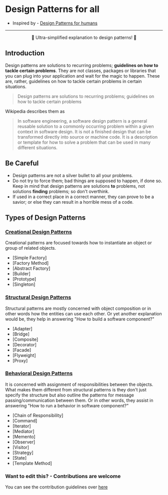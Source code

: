 Design Patterns for all
============

* Inspired by - [Design Patterns for humans](https://github.com/kamranahmedse/design-patterns-for-humans) 

--------

<p align="center">
🎉 Ultra-simplified explanation to design patterns! 🎉
</p>

Introduction
---------------


Design patterns are solutions to recurring problems; **guidelines on how to tackle certain problems**. They are not classes, packages or libraries that you can plug into your application and wait for the magic to happen. These are, rather, guidelines on how to tackle certain problems in certain situations.

> Design patterns are solutions to recurring problems; guidelines on how to tackle certain problems

Wikipedia describes them as

> In software engineering, a software design pattern is a general reusable solution to a commonly occurring problem within a given context in software design. It is not a finished design that can be transformed directly into source or machine code. It is a description or template for how to solve a problem that can be used in many different situations.

Be Careful
-----------------
- Design patterns are not a silver bullet to all your problems.
- Do not try to force them; bad things are supposed to happen, if done so. Keep in mind that design patterns are solutions **to** problems, not solutions **finding** problems; so don't overthink.
- If used in a correct place in a correct manner, they can prove to be a savior; or else they can result in a horrible mess of a code.


Types of Design Patterns
-----------------

### [Creational Design Patterns](/creational/) ###

Creational patterns are focused towards how to instantiate an object or group of related objects.

* [Simple Factory]
* [Factory Method]
* [Abstract Factory]
* [Builder]
* [Prototype]
* [Singleton]

### [Structural Design Patterns](/structural/) ###

Structural patterns are mostly concerned with object composition or in other words how the entities can use each other. Or yet another explanation would be, they help in answering "How to build a software component?"

* [Adapter]
* [Bridge]
* [Composite]
* [Decorator]
* [Facade]
* [Flyweight]
* [Proxy]

### [Behavioral Design Patterns](/behavioural/) ###

It is concerned with assignment of responsibilities between the objects. What makes them different from structural patterns is they don't just specify the structure but also outline the patterns for message passing/communication between them. Or in other words, they assist in answering "How to run a behavior in software component?"

* [Chain of Responsibility]
* [Command]
* [Iterator]
* [Mediator]
* [Memento]
* [Observer]
* [Visitor]
* [Strategy]
* [State]
* [Template Method]

### Want to edit this? - Contributions are welcome ###

You can see the contribution guidelines over [here](https://github.com/prady00/design-patterns-for-all/blob/master/README.md)